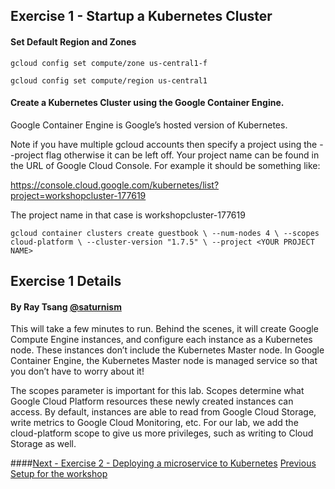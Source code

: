 ## Exercise 1 - Startup a Kubernetes Cluster

#### Set Default Region and Zones

`gcloud config set compute/zone us-central1-f`

`gcloud config set compute/region us-central1`

#### Create a Kubernetes Cluster using the Google Container Engine.

Google Container Engine is Google’s hosted version of Kubernetes.

Note if you have multiple gcloud accounts then specify a project using the --project flag otherwise it can be left off.  Your project name can be found in the URL of Google Cloud Console.  For example it should be something like:

https://console.cloud.google.com/kubernetes/list?project=workshopcluster-177619

The project name in that case is workshopcluster-177619

`gcloud container clusters create guestbook \
      --num-nodes 4 \
      --scopes cloud-platform \
      --cluster-version "1.7.5" \
      --project <YOUR PROJECT NAME>`

## Exercise 1 Details
#### By Ray Tsang [@saturnism](https://twitter.com/saturnism)

This will take a few minutes to run. Behind the scenes, it will create Google Compute Engine instances, and configure each instance as a Kubernetes node. These instances don’t include the Kubernetes Master node. In Google Container Engine, the Kubernetes Master node is managed service so that you don’t have to worry about it!

The scopes parameter is important for this lab. Scopes determine what Google Cloud Platform resources these newly created instances can access.  By default, instances are able to read from Google Cloud Storage, write metrics to Google Cloud Monitoring, etc. For our lab, we add the cloud-platform scope to give us more privileges, such as writing to Cloud Storage as well.

####[Next - Exercise 2 - Deploying a microservice to Kubernetes](exercise-2/README.md)    [Previous Setup for the workshop](setup/README.md)
